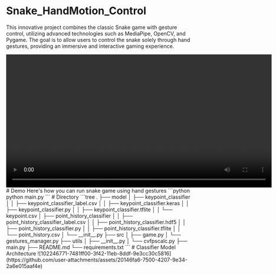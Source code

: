 # Snake_HandMotion_Control
This innovative project combines the classic Snake game with gesture control, utilizing advanced technologies such as MediaPipe, OpenCV, and Pygame. The goal is to allow users to control the snake solely through hand gestures, providing an immersive and interactive gaming experience.
<div align="center">
  <video width="720" controls>
    <source src="./video.mp4" type="video/mp4">
  </video>
</div>
# Demo 
Here's how you can run snake game using hand gestures 
```python
python main.py
```
# Directory
```tree
.
├── model
│   ├── keypoint_classifier
│   │   ├── keypoint_classifier_label.csv
│   │   ├── keypoint_classifier.keras
│   │   ├── keypoint_classifier.py
│   │   ├── keypoint_classifier.tflite
│   │   └── keypoint.csv
│   ├── point_history_classifier
│   │   ├── point_history_classifier_label.csv
│   │   ├── point_history_classifier.hdf5
│   │   ├── point_history_classifier.py
│   │   ├── point_history_classifier.tflite
│   │   └── point_history.csv
│   └── __init__.py
├── src
│   ├── game.py
│   └── gestures_manager.py
├── utils
│   ├── __init__.py
│   └── cvfpscalc.py
├── main.py
├── README.md
└── requirements.txt
```
# Classifier Model Architecture 
![102246771-7481ff00-3f42-11eb-8ddf-9e3cc30c5816](https://github.com/user-attachments/assets/20146fa6-7500-4207-9e34-2a6e015aaf4e)

